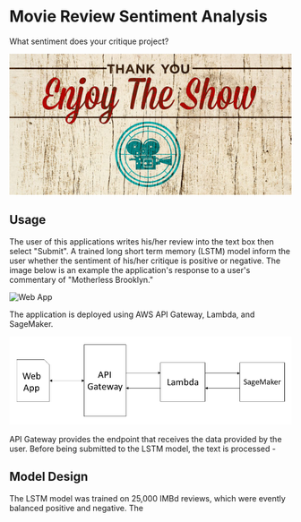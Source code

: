 


# Movie Review Sentiment Analysis

What sentiment does your critique project?

![Thank You](https://github.com/Morgan-Sell/movie-review-web-app/blob/master/images/enjoy_the_show.jpg)

## Usage
The user of this applications writes his/her review into the text box then select "Submit". A trained long short term memory (LSTM) model inform the user whether the sentiment of his/her critique is positive or negative. The image below is an example the application's response to a user's commentary of "Motherless Brooklyn."

![Web App](https://github.com/Morgan-Sell/movie-review-web-app/blob/master/images/web-app-sample.jpg)

The application is deployed using AWS API Gateway, Lambda, and SageMaker. 

![AWS Workflow](https://github.com/Morgan-Sell/movie-review-web-app/blob/master/images/aws_work_flow.png)

API Gateway provides the endpoint that receives the data provided by the user. Before being submitted to the LSTM model, the text is processed -  

## Model Design
The LSTM model was trained on 25,000 IMBd reviews, which were evently balanced positive and negative. The 
